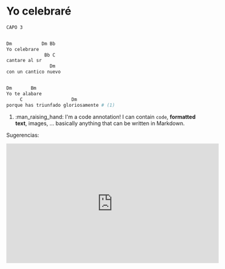 # Yo celebraré

```bash hl_lines="12 13 14 15 16"
CAPO 3


Dm           Dm Bb
Yo celebrare
              Bb C
cantare al sr
                Dm
con un cantico nuevo


Dm       Bm
Yo te alabare
     C                  Dm
porque has triunfado gloriosamente # (1)

```

1.  :man_raising_hand: I'm a code annotation! I can contain `code`, **formatted
    text**, images, ... basically anything that can be written in Markdown.

Sugerencias:

<iframe width="560" height="315" src="https://www.youtube.com/embed/QjGn9ERXBUw" title="YouTube video player" frameborder="0" allow="accelerometer; autoplay; clipboard-write; encrypted-media; gyroscope; picture-in-picture; web-share" allowfullscreen></iframe>
